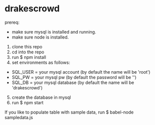 # drakescrowd

prereq: 
  - make sure mysql is installed and running.
  - make sure node is installed.
  
  
  
1. clone this repo
2. cd into the repo
3. run $ npm install
4. set environments as follows:
  - SQL_USER = your mysql account (by default the name will be 'root')
  - SQL_PW = your mysql pw (by default the password will be '')
  - SQL_DB = your mysql database (by default the name will be 'drakescrowd')
5. create the database in mysql
6. run $ npm start
  
  
  
If you like to populate table with sample data, run $ babel-node sampledata.js
